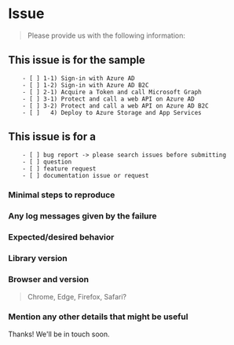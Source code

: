 <!-- IF SUFFICIENT INFORMATION IS NOT PROVIDED VIA THE FOLLOWING TEMPLATE THE ISSUE MIGHT BE CLOSED WITHOUT FURTHER CONSIDERATION -->

# Issue

> Please provide us with the following information:

## This issue is for the sample

<!-- mark with an `x` -->

```console
    - [ ] 1-1) Sign-in with Azure AD
    - [ ] 1-2) Sign-in with Azure AD B2C
    - [ ] 2-1) Acquire a Token and call Microsoft Graph
    - [ ] 3-1) Protect and call a web API on Azure AD
    - [ ] 3-2) Protect and call a web API on Azure AD B2C
    - [ ]   4) Deploy to Azure Storage and App Services
```

## This issue is for a

<!-- mark with an `x` -->

```console
    - [ ] bug report -> please search issues before submitting
    - [ ] question
    - [ ] feature request
    - [ ] documentation issue or request
```

### Minimal steps to reproduce

>

### Any log messages given by the failure

>

### Expected/desired behavior

>

### Library version

>

### Browser and version

> Chrome, Edge, Firefox, Safari?

### Mention any other details that might be useful

>

Thanks! We'll be in touch soon.

